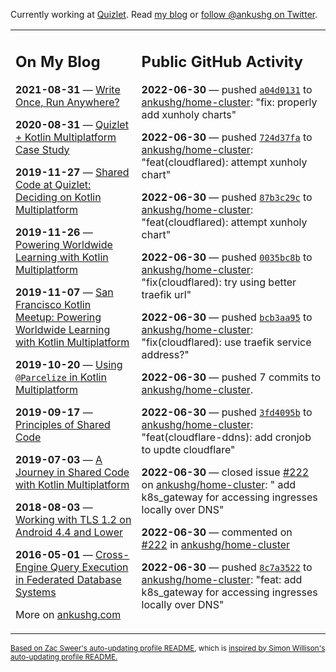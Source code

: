 Currently working at [Quizlet](https://quizlet.com/). Read [my blog](https://ankushg.com/) or [follow @ankushg on Twitter](https://twitter.com/ankushg).

<table><tr><td valign="top" width="40%">

## On My Blog
<!-- blog starts -->
**2021-08-31** — [Write Once, Run Anywhere?](https://ankushg.com/posts/write-once-run-anywhere-increment/)

**2020-08-31** — [Quizlet + Kotlin Multiplatform Case Study](https://ankushg.com/posts/quizlet-kotlin-multiplatform-case-study/)

**2019-11-27** — [Shared Code at Quizlet: Deciding on Kotlin Multiplatform](https://ankushg.com/posts/shared-code-kotlin-multiplatform/)

**2019-11-26** — [Powering Worldwide Learning with Kotlin Multiplatform](https://ankushg.com/speaking/droidcon-sf-2019)

**2019-11-07** — [San Francisco Kotlin Meetup: Powering Worldwide Learning with Kotlin Multiplatform](https://ankushg.com/speaking/sf-kotlin-meetup-2019)

**2019-10-20** — [Using `@Parcelize` in Kotlin Multiplatform](https://ankushg.com/posts/multiplatform-parcelize/)

**2019-09-17** — [Principles of Shared Code](https://ankushg.com/speaking/denver-startup-week-2019)

**2019-07-03** — [A Journey in Shared Code with Kotlin Multiplatform](https://ankushg.com/speaking/droidcon-berlin-2019)

**2018-08-03** — [Working with TLS 1.2 on Android 4.4 and Lower](https://ankushg.com/posts/tls-1.2-on-android/)

**2016-05-01** — [Cross-Engine Query Execution in Federated Database Systems](https://ankushg.com/projects/thesis)
<!-- blog ends -->
More on [ankushg.com](https://ankushg.com/)
</td><td valign="top" width="60%">

## Public GitHub Activity
<!-- githubActivity starts -->
**2022-06-30** — pushed [`a04d0131`](https://github.com/ankushg/home-cluster/commit/a04d0131c45df931c7ba61650e24a1a67e40e5b4) to [ankushg/home-cluster](https://api.github.com/repos/ankushg/home-cluster): "fix: properly add xunholy charts"

**2022-06-30** — pushed [`724d37fa`](https://github.com/ankushg/home-cluster/commit/724d37fab8e380a58363397f17e47b36a2104b95) to [ankushg/home-cluster](https://api.github.com/repos/ankushg/home-cluster): "feat(cloudflared): attempt xunholy chart"

**2022-06-30** — pushed [`87b3c29c`](https://github.com/ankushg/home-cluster/commit/87b3c29ca8f80dfdc0d64edad3efffbcb753ea77) to [ankushg/home-cluster](https://api.github.com/repos/ankushg/home-cluster): "feat(cloudflared): attempt xunholy chart"

**2022-06-30** — pushed [`0035bc8b`](https://github.com/ankushg/home-cluster/commit/0035bc8b545599f9982ef0d6d397c37b332d3b5f) to [ankushg/home-cluster](https://api.github.com/repos/ankushg/home-cluster): "fix(cloudflared): try using better traefik url"

**2022-06-30** — pushed [`bcb3aa95`](https://github.com/ankushg/home-cluster/commit/bcb3aa950f794667a3646704620ff99d8adc4426) to [ankushg/home-cluster](https://api.github.com/repos/ankushg/home-cluster): "fix(cloudflared): use traefik service address?"

**2022-06-30** — pushed 7 commits to [ankushg/home-cluster](https://api.github.com/repos/ankushg/home-cluster).

**2022-06-30** — pushed [`3fd4095b`](https://github.com/ankushg/home-cluster/commit/3fd4095b120b1bf8a82a8c09f4d80bd495a09b4a) to [ankushg/home-cluster](https://api.github.com/repos/ankushg/home-cluster): "feat(cloudflare-ddns): add cronjob to updte cloudflare"

**2022-06-30** — closed issue [#222](https://github.com/ankushg/home-cluster/issues/222) on [ankushg/home-cluster](https://api.github.com/repos/ankushg/home-cluster): " add k8s_gateway for accessing ingresses locally over DNS"

**2022-06-30** — commented on [#222](https://github.com/ankushg/home-cluster/issues/222#issuecomment-1171827554) in [ankushg/home-cluster](https://api.github.com/repos/ankushg/home-cluster)

**2022-06-30** — pushed [`8c7a3522`](https://github.com/ankushg/home-cluster/commit/8c7a35223574d4ac77b458a10b112b5ea539aa96) to [ankushg/home-cluster](https://api.github.com/repos/ankushg/home-cluster): "feat: add k8s_gateway for accessing ingresses locally over DNS"
<!-- githubActivity ends -->
</td></tr></table>

<sub><a href="https://github.com/ZacSweers/ZacSweers">Based on Zac Sweer's auto-updating profile README</a>, which is <a href="https://simonwillison.net/2020/Jul/10/self-updating-profile-readme/">inspired by Simon Willison's auto-updating profile README.</a></sub>